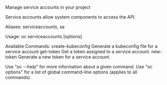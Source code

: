 Manage service accounts in your project 

Service accounts allow system components to access the API.

Aliases:
serviceaccounts, sa

Usage:
  oc serviceaccounts [options]

Available Commands:
  create-kubeconfig Generate a kubeconfig file for a service account
  get-token         Get a token assigned to a service account.
  new-token         Generate a new token for a service account.

Use "oc <command> --help" for more information about a given command.
Use "oc options" for a list of global command-line options (applies to all commands).
